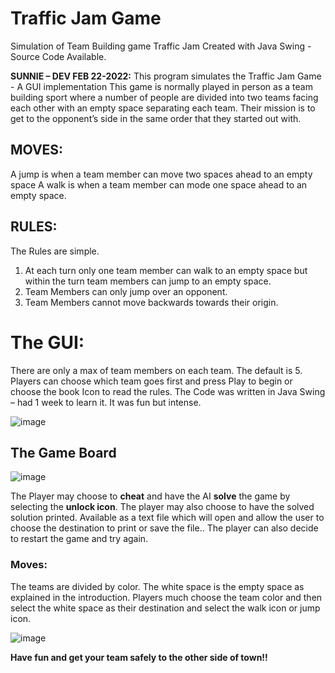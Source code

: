 # Traffic Jam Game
 
 Simulation of Team Building game Traffic Jam
Created with Java Swing - Source Code Available.

**SUNNIE – DEV FEB 22-2022:**
This program simulates the Traffic Jam Game - A GUI implementation
This game is normally played in person as a team building sport where a number of people
are divided into two teams facing each other with an empty space separating each team.
Their mission is to get to the opponent’s side in the same order that they started out with.
## MOVES:
A jump is when a team member can move two spaces ahead to an empty space
A walk is when a team member can mode one space ahead to an empty space.
## RULES:
The Rules are simple.
1. At each turn only one team member can walk to an empty space but within the turn team members can jump to an empty space.
2. Team Members can only jump over an opponent.
3. Team Members cannot move backwards towards their origin.
# The GUI:
There are only a max of team members on each team. The default is 5. Players can choose
which team goes first and press Play to begin or choose the book Icon to read the rules.
The Code was written in Java Swing – had 1 week to learn it. It was fun but intense.

![image](https://user-images.githubusercontent.com/66528314/161365011-263e5d70-d8b8-4501-a89d-569b0815b87f.png)

## The Game Board

![image](https://user-images.githubusercontent.com/66528314/161365075-c8ad0d5f-bf7d-45a8-8b14-e9e989edd527.png)

The Player may choose to **cheat** and have the AI **solve** the game by selecting the **unlock icon**.
The player may also choose to have the solved solution printed. Available as a text file which
will open and allow the user to choose the destination to print or save the file..
The player can also decide to restart the game and try again.

### Moves:
The teams are divided by color. The white space is the empty space as explained in the
introduction. Players much choose the team color and then select the white space as their
destination and select the walk icon or jump icon.

![image](https://user-images.githubusercontent.com/66528314/161365130-36b8cd9e-e963-45ff-84cf-6c5c4301ea0a.png)

**Have fun and get your team safely to the other side of town!!**
